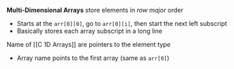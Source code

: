 **Multi-Dimensional Arrays** store elements in *row major* order
- Starts at the `arr[0][0]`, go to `arr[0][i]`, then start the next left subscript
- Basically stores each array subscript in a long line

Name of [[C 1D Arrays]] are pointers to the element type
- Array name points to the first array (same as `arr[0]`)

